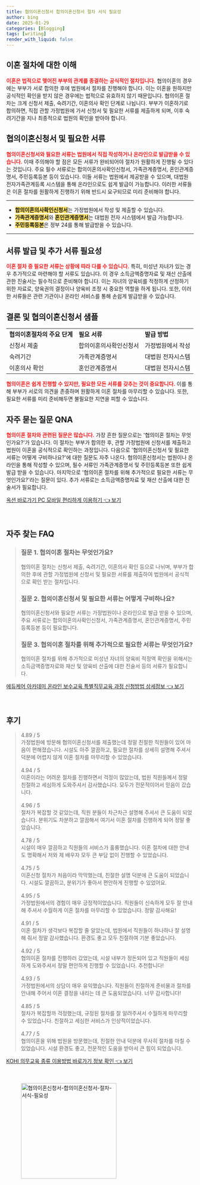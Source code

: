 ```yaml
---
title: 협의이혼신청서 합의이혼신청서 절차 서식 필요성
author: bing
date: 2025-01-29
categories: [Blogging]
tags: [writing]
render_with_liquid: false
---
```



<h2 id='이혼 절차에 대한 이해'>이혼 절차에 대한 이해</h2>

<p><b><span style="color: #ee2323;">이혼은 법적으로 맺어진 부부의 관계를 종결하는 공식적인 절차입니다.</span></b> 협의이혼의 경우에는 부부가 서로 합의한 후에 법원에서 절차를 진행해야 합니다. 이는 이혼을 원하지만 공식적인 확인을 받지 않은 경우에는 법적으로 유효하지 않기 때문입니다. 협의이혼 절차는 크게 신청서 제출, 숙려기간, 이혼의사 확인 단계로 나뉩니다. 부부가 이혼하기로 합의하면, 직접 관할 가정법원에 가서 신청서 및 필요한 서류를 제출하게 되며, 이후 숙려기간을 지나 최종적으로 법원의 확인을 받아야 합니다.</p>

<h2 id='협의이혼신청서 및 필요한 서류'>협의이혼신청서 및 필요한 서류</h2>

<p><b><span style="color: #ee2323;">협의이혼신청서와 필요한 서류는 법원에서 직접 작성하거나 온라인으로 발급받을 수 있습니다.</span></b> 이때 주의해야 할 점은 모든 서류가 완비되어야 절차가 원활하게 진행될 수 있다는 것입니다. 주요 필수 서류로는 합의이혼의사확인신청서, 가족관계증명서, 혼인관계증명서, 주민등록등본 등이 있습니다. 이들 서류는 법원에서 제공받을 수 있으며, 대법원 전자가족관계등록 시스템을 통해 온라인으로도 쉽게 발급이 가능합니다. 이러한 서류들은 이혼 절차를 원활하게 진행하기 위해 반드시 요구되므로 미리 준비해야 합니다.</p>

<hr />

<ul>
    <li><b><span style="background-color: #ffe066;">합의이혼의사확인신청서</span></b>는 가정법원에서 작성 및 제출할 수 있습니다.</li>
    <li><b><span style="background-color: #ffe066;">가족관계증명서</span></b>와 <b><span style="background-color: #ffe066;">혼인관계증명서</span></b>는 대법원 전자 시스템에서 발급 가능합니다.</li>
    <li><b><span style="background-color: #ffe066;">주민등록등본</span></b>은 정부 24를 통해 발급받을 수 있습니다.</li>
</ul>

<hr />

<h2 id='서류 발급 및 추가 서류 필요성'>서류 발급 및 추가 서류 필요성</h2>

<p><b><span style="color: #ee2323;">이혼 절차 중 필요한 서류는 상황에 따라 다를 수 있습니다.</span></b> 특히, 미성년 자녀가 있는 경우 추가적으로 마련해야 할 서류도 있습니다. 이 경우 소득금액증명자료 및 재산 산출에 관한 진술서는 필수적으로 준비해야 합니다. 이는 자녀의 양육비를 적정하게 산정하기 위한 자료로, 양육권의 결정이나 양육비 조정 시 중요한 역할을 하게 됩니다. 또한, 이러한 서류들은 관련 기관이나 온라인 서비스를 통해 손쉽게 발급받을 수 있습니다.</p>

<h2 id='결론 및 협의이혼신청서 샘플'>결론 및 협의이혼신청서 샘플</h2>

<table>
    <tr>
        <td><b>협의이혼절차의 주요 단계</b></td>
        <td><b>필요 서류</b></td>
        <td><b>발급 방법</b></td>
    </tr>
    <tr>
        <td>신청서 제출</td>
        <td>합의이혼의사확인신청서</td>
        <td>가정법원에서 작성</td>
    </tr>
    <tr>
        <td>숙려기간</td>
        <td>가족관계증명서</td>
        <td>대법원 전자시스템</td>
    </tr>
    <tr>
        <td>이혼의사 확인</td>
        <td>혼인관계증명서</td>
        <td>대법원 전자시스템</td>
    </tr>
</table>

<p><b><span style="color: #ee2323;">협의이혼은 쉽게 진행할 수 있지만, 필요한 모든 서류를 갖추는 것이 중요합니다.</span></b> 이를 통해 부부가 서로의 의견을 존중하며 원활하게 이혼 절차를 마무리할 수 있습니다. 또한, 필요한 서류를 미리 준비해두면 불필요한 지연을 피할 수 있습니다.</p>

<h2 id='자주 묻는 질문 QNA'>자주 묻는 질문 QNA</h2>

<p><b><span style="color: #ee2323;">협의이혼 절차와 관련된 질문은 많습니다.</span></b> 가장 흔한 질문으로는 '협의이혼 절차는 무엇인가요?'가 있습니다. 이 절차는 부부가 합의한 후, 관할 가정법원에 신청서를 제출하고 법원이 이혼을 공식적으로 확인하는 과정입니다. 다음으로 '협의이혼신청서 및 필요한 서류는 어떻게 구비하나요?'에 대한 질문도 자주 나온다. 협의이혼신청서는 법원이나 온라인을 통해 작성할 수 있으며, 필수 서류인 가족관계증명서 및 주민등록등본 또한 쉽게 발급 받을 수 있습니다. 마지막으로 '협의이혼 절차를 위해 추가적으로 필요한 서류는 무엇인가요?'라는 질문이 있다. 추가 서류로는 소득금액증명자료 및 재산 산출에 대한 진술서가 필요합니다.</p>


<p><a class="click-button" title="옥션 바로가기 PC 모바일 편리하게 이용하기" href="https://purplelist.github.io/posts/%EC%98%A5%EC%85%98-%EB%B0%94%EB%A1%9C%EA%B0%80%EA%B8%B0-PC-%EB%AA%A8%EB%B0%94%EC%9D%BC-%ED%8E%B8%EB%A6%AC%ED%95%98%EA%B2%8C-%EC%9D%B4%EC%9A%A9%ED%95%98%EA%B8%B0/" rel="dofollow">옥션 바로가기 PC 모바일 편리하게 이용하기 👈 보기</a></p><br>
<h2 id='자주_찾는_FAQ'>자주 찾는 FAQ</h2>
<div itemscope="" itemtype="https://schema.org/FAQPage"> 
<blockquote> 
<div itemscope="" itemprop="mainEntity" itemtype="https://schema.org/Question"> 
<h3 itemprop="name">질문 1. 협의이혼 절차는 무엇인가요?</h3> 
<div itemscope="" itemprop="acceptedAnswer" itemtype="https://schema.org/Answer"> 
<span itemprop="text"> 
<p>협의이혼 절차는 신청서 제출, 숙려기간, 이혼의사 확인 등으로 나뉘며, 부부가 합의한 후에 관할 가정법원에 신청서 및 필요한 서류를 제출하여 법원에서 공식적으로 확인 받는 절차입니다.</p> 
</span> 
</div> 
</div> 

<div itemscope="" itemprop="mainEntity" itemtype="https://schema.org/Question"> 
<h3 itemprop="name">질문 2. 협의이혼신청서 및 필요한 서류는 어떻게 구비하나요?</h3> 
<div itemscope="" itemprop="acceptedAnswer" itemtype="https://schema.org/Answer"> 
<span itemprop="text"> 
<p>협의이혼신청서와 필요한 서류는 가정법원이나 온라인으로 발급 받을 수 있으며, 주요 서류로는 합의이혼의사확인신청서, 가족관계증명서, 혼인관계증명서, 주민등록등본 등이 필요합니다.</p> 
</span> 
</div> 
</div> 

<div itemscope="" itemprop="mainEntity" itemtype="https://schema.org/Question"> 
<h3 itemprop="name">질문 3. 협의이혼 절차를 위해 추가적으로 필요한 서류는 무엇인가요?</h3> 
<div itemscope="" itemprop="acceptedAnswer" itemtype="https://schema.org/Answer"> 
<span itemprop="text"> 
<p>협의이혼 절차를 위해 추가적으로 미성년 자녀의 양육비 적정액 확인을 위해서는 소득금액증명자료와 재산 및 양육비 산출에 대한 진술서 등의 서류가 필요합니다.</p> 
</span> 
</div> 
</div> 

</blockquote> 
</div>
<p><a class="click-button" title="에듀케어 아카데미 온라인 보수교육 특별직무교육 과정 신청방법 상세정보" href="https://purplelist.github.io/posts/%EC%97%90%EB%93%80%EC%BC%80%EC%96%B4-%EC%95%84%EC%B9%B4%EB%8D%B0%EB%AF%B8-%EC%98%A8%EB%9D%BC%EC%9D%B8-%EB%B3%B4%EC%88%98%EA%B5%90%EC%9C%A1-%ED%8A%B9%EB%B3%84%EC%A7%81%EB%AC%B4%EA%B5%90%EC%9C%A1-%EA%B3%BC%EC%A0%95-%EC%8B%A0%EC%B2%AD%EB%B0%A9%EB%B2%95-%EC%83%81%EC%84%B8%EC%A0%95%EB%B3%B4/" rel="dofollow">에듀케어 아카데미 온라인 보수교육 특별직무교육 과정 신청방법 상세정보 👈 보기</a></p><br>
<h2 id='후기'>후기</h2>
<div itemscope itemtype="https://schema.org/Product">
  <blockquote>
  <div itemprop="review" itemscope itemtype="https://schema.org/Review">
      <div itemprop="reviewRating" itemscope itemtype="https://schema.org/Rating"> <span itemprop="ratingValue">4.89</span> / <span itemprop="bestRating">5</span> </div>
      <span itemprop="reviewBody">가정법원에 방문해 협의이혼신청서를 제출했는데 정말 친절한 직원들이 있어 마음이 편해졌습니다. 시설도 아주 깔끔하고, 필요한 절차를 상세히 설명해 주셔서 덕분에 어렵지 않게 이혼 절차를 마무리할 수 있었습니다.</span>
  </div>
  <br>
  <div itemprop="review" itemscope itemtype="https://schema.org/Review">
      <div itemprop="reviewRating" itemscope itemtype="https://schema.org/Rating"> <span itemprop="ratingValue">4.94</span> / <span itemprop="bestRating">5</span> </div>
      <span itemprop="reviewBody">이혼이라는 어려운 절차를 진행하면서 걱정이 많았는데, 법원 직원들께서 정말 친절하고 세심하게 도와주셔서 감사했습니다. 모두가 전문적이어서 믿음이 갔습니다.</span>
  </div>
  <br>
  <div itemprop="review" itemscope itemtype="https://schema.org/Review">
      <div itemprop="reviewRating" itemscope itemtype="https://schema.org/Rating"> <span itemprop="ratingValue">4.96</span> / <span itemprop="bestRating">5</span> </div>
      <span itemprop="reviewBody">절차가 복잡할 것 같았는데, 직원 분들이 차근차근 설명해 주셔서 큰 도움이 되었습니다. 분위기도 차분하고 깔끔해서 여기서 이혼 절차를 진행하게 되어 정말 좋았습니다.</span>
  </div>
  <br>
  <div itemprop="review" itemscope itemtype="https://schema.org/Review">
      <div itemprop="reviewRating" itemscope itemtype="https://schema.org/Rating"> <span itemprop="ratingValue">4.78</span> / <span itemprop="bestRating">5</span> </div>
      <span itemprop="reviewBody">시설이 매우 깔끔하고 직원들의 서비스가 훌륭했습니다. 이혼 절차에 대한 안내도 명확해서 저와 제 배우자 모두 큰 부담 없이 진행할 수 있었습니다.</span>
  </div>
  <br>
  <div itemprop="review" itemscope itemtype="https://schema.org/Review">
      <div itemprop="reviewRating" itemscope itemtype="https://schema.org/Rating"> <span itemprop="ratingValue">4.75</span> / <span itemprop="bestRating">5</span> </div>
      <span itemprop="reviewBody">이혼신청 절차가 처음이라 막막했는데, 친절한 설명 덕분에 큰 도움이 되었습니다. 시설도 깔끔하고, 분위기가 좋아서 편안하게 진행할 수 있었어요.</span>
  </div>
  <br>
  <div itemprop="review" itemscope itemtype="https://schema.org/Review">
      <div itemprop="reviewRating" itemscope itemtype="https://schema.org/Rating"> <span itemprop="ratingValue">4.95</span> / <span itemprop="bestRating">5</span> </div>
      <span itemprop="reviewBody">가정법원에서의 경험이 매우 긍정적이었습니다. 직원들이 신속하게 모두 잘 안내해 주셔서 수월하게 이혼 절차를 마무리할 수 있었습니다. 정말 감사해요!</span>
  </div>
  <br>
  <div itemprop="review" itemscope itemtype="https://schema.org/Review">
      <div itemprop="reviewRating" itemscope itemtype="https://schema.org/Rating"> <span itemprop="ratingValue">4.91</span> / <span itemprop="bestRating">5</span> </div>
      <span itemprop="reviewBody">이혼 절차가 생각보다 복잡할 줄 알았는데, 법원에서 직원들이 하나하나 잘 설명해 줘서 정말 감사했습니다. 환경도 좋고 모두 친절하여 기분 좋았습니다.</span>
  </div>
  <br>
  <div itemprop="review" itemscope itemtype="https://schema.org/Review">
      <div itemprop="reviewRating" itemscope itemtype="https://schema.org/Rating"> <span itemprop="ratingValue">4.92</span> / <span itemprop="bestRating">5</span> </div>
      <span itemprop="reviewBody">협의이혼 절차를 진행하러 갔었는데, 시설 내부가 정돈되어 있고 직원들이 세심하게 도와주셔서 정말 편안하게 진행할 수 있었습니다. 추천합니다!</span>
  </div>
  <br>
  <div itemprop="review" itemscope itemtype="https://schema.org/Review">
      <div itemprop="reviewRating" itemscope itemtype="https://schema.org/Rating"> <span itemprop="ratingValue">4.93</span> / <span itemprop="bestRating">5</span> </div>
      <span itemprop="reviewBody">가정법원에서의 상담이 매우 유익했습니다. 직원들이 친절하게 준비물과 절차를 안내해 주어서 이혼 결정을 내리는 데 큰 도움되었습니다. 너무 감사합니다!</span>
  </div>
  <br>
  <div itemprop="review" itemscope itemtype="https://schema.org/Review">
      <div itemprop="reviewRating" itemscope itemtype="https://schema.org/Rating"> <span itemprop="ratingValue">4.85</span> / <span itemprop="bestRating">5</span> </div>
      <span itemprop="reviewBody">절차가 복잡할까 걱정했는데, 규정된 절차를 잘 알려주셔서 수월하게 마무리할 수 있었습니다. 친절하고 세심한 서비스가 인상적이었습니다.</span>
  </div>
  <br>
  <div itemprop="review" itemscope itemtype="https://schema.org/Review">
      <div itemprop="reviewRating" itemscope itemtype="https://schema.org/Rating"> <span itemprop="ratingValue">4.77</span> / <span itemprop="bestRating">5</span> </div>
      <span itemprop="reviewBody">협의이혼을 위해 법원을 방문했는데, 친절한 안내 덕분에 무사히 절차를 마칠 수 있었습니다. 시설 환경도 좋고, 전문적인 도움을 받아서 큰 힘이 되었습니다.</span>
  </div>
  </blockquote>
</div>
<p><a class="click-button" title="KOHI 의무교육 종류 이용방법 바로가기 정보 확인" href="https://purplelist.github.io/posts/KOHI-%EC%9D%98%EB%AC%B4%EA%B5%90%EC%9C%A1-%EC%A2%85%EB%A5%98-%EC%9D%B4%EC%9A%A9%EB%B0%A9%EB%B2%95-%EB%B0%94%EB%A1%9C%EA%B0%80%EA%B8%B0-%EC%A0%95%EB%B3%B4-%ED%99%95%EC%9D%B8/" rel="dofollow">KOHI 의무교육 종류 이용방법 바로가기 정보 확인 👈 보기</a></p><br>
<figure class="image"><img src="https://purplelist.github.io/assets/img/thumbnail/협의이혼신청서-합의이혼신청서-절차-서식-필요성.webp" alt="협의이혼신청서-합의이혼신청서-절차-서식-필요성" width="256" height="256"></figure>